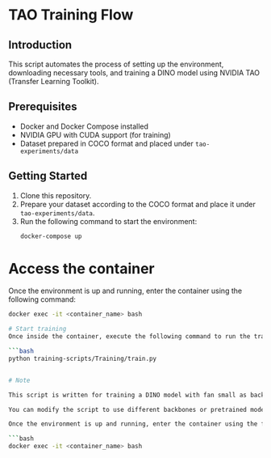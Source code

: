 # TAO Training Flow

## Introduction
This script automates the process of setting up the environment, downloading necessary tools, and training a DINO model using NVIDIA TAO (Transfer Learning Toolkit). 

## Prerequisites
- Docker and Docker Compose installed
- NVIDIA GPU with CUDA support (for training)
- Dataset prepared in COCO format and placed under `tao-experiments/data`

## Getting Started
1. Clone this repository.
2. Prepare your dataset according to the COCO format and place it under `tao-experiments/data`.
3. Run the following command to start the environment:
   ```bash
   docker-compose up

# Access the container
Once the environment is up and running, enter the container using the following command:

   ```bash
   docker exec -it <container_name> bash

# Start training
Once inside the container, execute the following command to run the training script:

```bash
python training-scripts/Training/train.py


# Note

This script is written for training a DINO model with fan small as backbone.

You can modify the script to use different backbones or pretrained models available from NGC by adjusting the `pretrained_model` argument when creating the `TAOTrainingFlow` object.

Once the environment is up and running, enter the container using the following command:

```bash
   docker exec -it <container_name> bash

